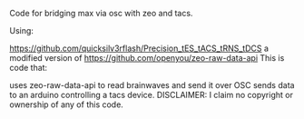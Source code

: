 Code for bridging max via osc with zeo and tacs.

Using:

https://github.com/quicksilv3rflash/Precision_tES_tACS_tRNS_tDCS
a modified version of https://github.com/openyou/zeo-raw-data-api
This is code that:

uses zeo-raw-data-api to read brainwaves and send it over OSC
sends data to an arduino controlling a tacs device.
DISCLAIMER: I claim no copyright or ownership of any of this code.

